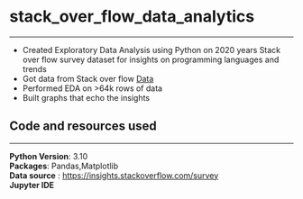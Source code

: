 # stack_over_flow_data_analytics
---
* Created Exploratory Data Analysis using Python on 2020 years Stack over flow survey dataset for insights on programming languages and trends
* Got data from Stack over flow [Data](https://insights.stackoverflow.com/survey)
* Performed EDA on >64k rows of data
* Built graphs that echo the insights
## Code and resources used
---
**Python Version**: 3.10 <br>
**Packages**: Pandas,Matplotlib <br>
**Data source** : https://insights.stackoverflow.com/survey <br>
**Jupyter IDE**

##
